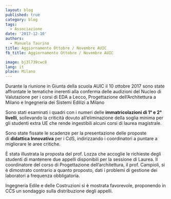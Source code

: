 ```yaml
---
layout: blog
published: true
category: blog
tags:
  - Associazione
date: '2017-12-10'
authors:
  - Manuela Taurino
title: Aggiornamento Ottobre / Novembre AUIC
fb_title: Aggiornamento Ottobre / Novembre AUIC

image: bj3l739cwc8
lang: it
place: Milano
---
```


Durante la riunione in Giunta della scuola AUIC il 10 ottobre 2017 sono state affrontate le tematiche inerenti alla conferma delle audizioni del Nucleo di Valutazione per i corsi di EDA a Lecco, Progettazione dell’Architettura a Milano e Ingegneria dei Sistemi Edilizi a Milano

Sono stati esaminati i quadri con i numeri delle **immatricolazioni di 1° e 2° livelli**, sollevando la criticità dovuto all’eliminazione della soglia minima per gli studenti extra UE che rende ingestibili alcuni corsi di laurea magistrale. 

Sono state fissate le scadenze per la presentazione delle proposte di **didattica Innovativa** per i CdS, indirizzando i coordinatori a puntare a migliorare le aree critiche.

È stata illustrata la proposta del prof. Lozza che accoglie le richieste degli studenti di mantenere due appelli disponibili per la sessione di Laurea. Il coordinatore del corso di Progettazione dell’architettura, il prof. Campioli, si è dimostrato contrario a quanto proposto, dati i problemi di gestione dei laboratori a frequenza obbligatoria.

Ingegneria Edile e delle Costruzioni si è mostrata favorevole, proponendo in CCS un sondaggio sulla distribuzione degli appelli.
